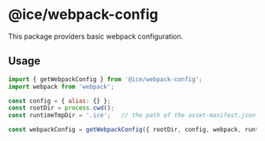 # @ice/webpack-config

This package providers basic webpack configuration.

## Usage

```js
import { getWebpackConfig } from '@ice/webpack-config';
import webpack from 'webpack';

const config = { alias: {} };
const rootDir = process.cwd();
const runtimeTmpDir = '.ice';   // the path of the asset-manifest.json

const webpackConfig = getWebpackConfig({ rootDir, config, webpack, runtimeTmpDir });
```
